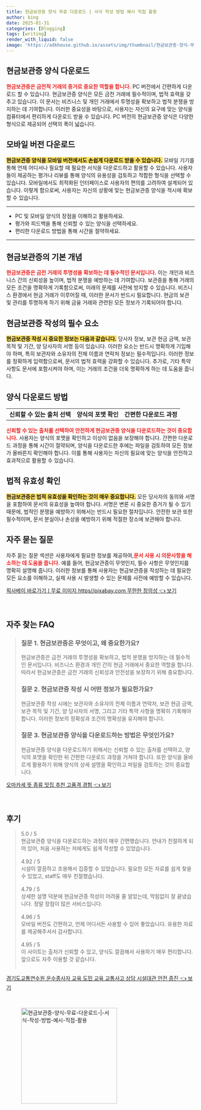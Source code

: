 ```yaml
---
title: 현금보관증 양식 무료 다운로드 | 서식 작성 방법 예시 직접 활용
author: bing
date: 2025-01-31
categories: [Blogging]
tags: [writing]
render_with_liquid: false
image: 'https://adkhouse.github.io/assets/img/thumbnail/현금보관증-양식-무료-다운로드-|-서식-작성-방법-예시-직접-활용.webp'
---
```



<h2 id='현금보관증_양식_다운로드'>현금보관증 양식 다운로드</h2>

<p><b><span style="color: #ee2323;">현금보관증은 금전적 거래의 증거로 중요한 역할을 합니다.</span></b> PC 버전에서 간편하게 다운로드 할 수 있습니다. 현금보관증 양식은 모든 금전 거래에 필수적이며, 법적 효력을 갖추고 있습니다. 이 문서는 비즈니스 및 개인 거래에서 투명성을 확보하고 법적 분쟁을 방지하는 데 기여합니다. 이러한 중요성을 바탕으로, 사용자는 자신의 요구에 맞는 양식을 컴퓨터에서 편리하게 다운로드 받을 수 있습니다. PC 버전의 현금보관증 양식은 다양한 형식으로 제공되어 선택의 폭이 넓습니다.</p>

<h2 id='모바일_버전_다운로드'>모바일 버전 다운로드</h2>

<p><b><span style="background-color: #ffe066;">현금보관증 양식을 모바일 버전에서도 손쉽게 다운로드 받을 수 있습니다.</span></b> 모바일 기기를 통해 언제 어디서나 필요할 때 필요한 서식을 다운로드하고 활용할 수 있습니다. 사용자들이 제공하는 평가나 리뷰를 통해 양식의 유용성을 검토하고 적합한 형식을 선택할 수 있습니다. 모바일에서도 최적화된 인터페이스로 사용자의 편의를 고려하여 설계되어 있습니다. 이렇게 함으로써, 사용자는 자신의 상황에 맞는 현금보관증 양식을 적시에 확보할 수 있습니다.</p>

<hr />

<ul>
    <li>PC 및 모바일 양식의 장점을 이해하고 활용하세요.</li>
    <li>평가와 피드백을 통해 신뢰할 수 있는 양식을 선택하세요.</li>
    <li>편리한 다운로드 방법을 통해 시간을 절약하세요.</li>
</ul>

<hr />

<h2 id='현금보관증의_기본_개념'>현금보관증의 기본 개념</h2>

<p><b><span style="color: #ee2323;">현금보관증은 금전 거래의 투명성을 확보하는 데 필수적인 문서입니다.</span></b> 이는 개인과 비즈니스 간의 신뢰성을 높이며, 법적 분쟁을 예방하는 데 기여합니다. 보관증을 통해 거래의 모든 조건을 명확하게 기록함으로써, 미래의 문제를 사전에 방지할 수 있습니다. 비즈니스 환경에서 현금 거래가 이루어질 때, 이러한 문서가 반드시 필요합니다. 현금의 보관 및 관리를 투명하게 하기 위해 금융 거래와 관련된 모든 정보가 기록되어야 합니다.</p>

<h2 id='현금보관증_작성의_필수_요소'>현금보관증 작성의 필수 요소</h2>

<p><b><span style="background-color: #ffe066;">현금보관증 작성 시 중요한 정보는 다음과 같습니다.</span></b> 당사자 정보, 보관 현금 금액, 보관 목적 및 기간, 양 당사자의 서명 등이 있습니다. 이러한 요소는 반드시 명확하게 기입해야 하며, 특히 보관자와 소유자의 전체 이름과 연락처 정보는 필수적입니다. 이러한 정보를 정확하게 입력함으로써, 문서의 법적 효력을 강화할 수 있습니다. 추가로, 기타 특약 사항도 문서에 포함시켜야 하며, 이는 거래의 조건을 더욱 명확하게 하는 데 도움을 줍니다.</p>

<h2 id='양식다운로드_방법'>양식 다운로드 방법</h2>

<table>
    <tr>
        <td style="text-align: center; height: 17px;"><b>신뢰할 수 있는 출처 선택</b></td>
        <td style="text-align: center; height: 17px;"><b>양식의 포맷 확인</b></td>
        <td style="text-align: center; height: 17px;"><b>간편한 다운로드 과정</b></td>
    </tr>
</table>

<p><b><span style="color: #ee2323;">신뢰할 수 있는 출처를 선택하여 안전하게 현금보관증 양식을 다운로드하는 것이 중요합니다.</span></b> 사용자는 양식의 포맷을 확인하고 이상이 없음을 보장해야 합니다. 간편한 다운로드 과정을 통해 시간이 절약되며, 양식을 다운로드한 후에는 파일을 검토하여 모든 정보가 올바른지 확인해야 합니다. 이를 통해 사용자는 자신의 필요에 맞는 양식을 안전하고 효과적으로 활용할 수 있습니다.</p>

<h2 id='법적_유효성_확인'>법적 유효성 확인</h2>

<p><b><span style="background-color: #ffe066;">현금보관증은 법적 유효성을 확인하는 것이 매우 중요합니다.</span></b> 모든 당사자의 동의와 서명을 포함하여 문서의 유효성을 높여야 합니다. 서명은 변론 시 중요한 증거가 될 수 있기 때문에, 법적인 분쟁을 예방하기 위해서는 반드시 필요한 절차입니다. 안전한 보관 또한 필수적이며, 문서 분실이나 손상을 예방하기 위해 적절한 장소에 보관해야 합니다.</p>

<h2 id='자주_묻는_질문'>자주 묻는 질문</h2>

<p>자주 묻는 질문 섹션은 사용자에게 필요한 정보를 제공하여,<b><span style="color: #ee2323;">문서 사용 시 의문사항을 해소하는 데 도움을 줍니다.</span></b> 예를 들어, 현금보관증이 무엇인지, 필수 사항은 무엇인지를 명확히 설명해 줍니다. 이러한 정보를 통해 사용자는 현금보관증을 작성하는 데 필요한 모든 요소를 이해하고, 실제 사용 시 발생할 수 있는 문제를 사전에 예방할 수 있습니다.</p>


<p><a class="click-button" title="픽사베이 바로가기ㅣ무료 이미지 https//pixabay.com 무한한 창의성" href="https://adkhouse.github.io/posts/%ED%94%BD%EC%82%AC%EB%B2%A0%EC%9D%B4-%EB%B0%94%EB%A1%9C%EA%B0%80%EA%B8%B0%E3%85%A3%EB%AC%B4%EB%A3%8C-%EC%9D%B4%EB%AF%B8%EC%A7%80-httpspixabay.com-%EB%AC%B4%ED%95%9C%ED%95%9C-%EC%B0%BD%EC%9D%98%EC%84%B1/" rel="dofollow">픽사베이 바로가기ㅣ무료 이미지 https//pixabay.com 무한한 창의성 👈 보기</a></p><br>
<h2 id='자주_찾는_FAQ'>자주 찾는 FAQ</h2>
<div itemscope="" itemtype="https://schema.org/FAQPage"> 
<blockquote> 
<div itemscope="" itemprop="mainEntity" itemtype="https://schema.org/Question"> 
<h3 itemprop="name">질문 1. 현금보관증은 무엇이고, 왜 중요한가요?</h3> 
<div itemscope="" itemprop="acceptedAnswer" itemtype="https://schema.org/Answer"> 
<span itemprop="text"> 
<p>현금보관증은 금전 거래의 투명성을 확보하고, 법적 분쟁을 방지하는 데 필수적인 문서입니다. 비즈니스 환경과 개인 간의 현금 거래에서 중요한 역할을 합니다. 따라서 현금보관증은 금전 거래의 신뢰성과 안전성을 보장하기 위해 중요합니다.</p> 
</span> 
</div> 
</div> 

<div itemscope="" itemprop="mainEntity" itemtype="https://schema.org/Question"> 
<h3 itemprop="name">질문 2. 현금보관증 작성 시 어떤 정보가 필요한가요?</h3> 
<div itemscope="" itemprop="acceptedAnswer" itemtype="https://schema.org/Answer"> 
<span itemprop="text"> 
<p>현금보관증 작성 시에는 보관자와 소유자의 전체 이름과 연락처, 보관 현금 금액, 보관 목적 및 기간, 양 당사자의 서명, 그리고 기타 특약 사항을 명확히 기록해야 합니다. 이러한 정보의 정확성과 조건의 명확성을 유지해야 합니다.</p> 
</span> 
</div> 
</div> 

<div itemscope="" itemprop="mainEntity" itemtype="https://schema.org/Question"> 
<h3 itemprop="name">질문 3. 현금보관증 양식을 다운로드하는 방법은 무엇인가요?</h3> 
<div itemscope="" itemprop="acceptedAnswer" itemtype="https://schema.org/Answer"> 
<span itemprop="text"> 
<p>현금보관증 양식을 다운로드하기 위해서는 신뢰할 수 있는 출처를 선택하고, 양식의 포맷을 확인한 뒤 간편한 다운로드 과정을 거쳐야 합니다. 또한 양식을 올바르게 활용하기 위해 양식의 상세 설명을 확인하고 파일을 검토하는 것이 중요합니다.</p> 
</span> 
</div> 
</div> 
</blockquote> 
</div>
<p><a class="click-button" title="오마카세 뜻 종류 맛집 추천 고품격 경험" href="https://adkhouse.github.io/posts/%EC%98%A4%EB%A7%88%EC%B9%B4%EC%84%B8-%EB%9C%BB-%EC%A2%85%EB%A5%98-%EB%A7%9B%EC%A7%91-%EC%B6%94%EC%B2%9C-%EA%B3%A0%ED%92%88%EA%B2%A9-%EA%B2%BD%ED%97%98/" rel="dofollow">오마카세 뜻 종류 맛집 추천 고품격 경험 👈 보기</a></p><br>
<h2 id='후기'>후기</h2>
<div itemscope itemtype="https://schema.org/Product">
  <blockquote>
  <div itemprop="review" itemscope itemtype="https://schema.org/Review">
      <div itemprop="reviewRating" itemscope itemtype="https://schema.org/Rating"> <span itemprop="ratingValue">5.0</span> / <span itemprop="bestRating">5</span> </div>
      <span itemprop="reviewBody">현금보관증 양식을 다운로드하는 과정이 매우 간편했습니다. 안내가 친절하게 되어 있어, 처음 사용하는 저에게도 쉽게 작성할 수 있었습니다.</span>
  </div>
  <br>
  <div itemprop="review" itemscope itemtype="https://schema.org/Review">
      <div itemprop="reviewRating" itemscope itemtype="https://schema.org/Rating"> <span itemprop="ratingValue">4.92</span> / <span itemprop="bestRating">5</span> </div>
      <span itemprop="reviewBody">시설이 깔끔하고 조용해서 집중할 수 있었습니다. 필요한 모든 자료를 쉽게 찾을 수 있었고, staff도 매우 친절했습니다.</span>
  </div>
  <br>
  <div itemprop="review" itemscope itemtype="https://schema.org/Review">
      <div itemprop="reviewRating" itemscope itemtype="https://schema.org/Rating"> <span itemprop="ratingValue">4.79</span> / <span itemprop="bestRating">5</span> </div>
      <span itemprop="reviewBody">상세한 설명 덕분에 현금보관증 작성이 어려울 줄 알았는데, 막힘없이 잘 끝냈습니다. 정말 장점이 많은 서비스입니다.</span>
  </div>
  <br>
  <div itemprop="review" itemscope itemtype="https://schema.org/Review">
      <div itemprop="reviewRating" itemscope itemtype="https://schema.org/Rating"> <span itemprop="ratingValue">4.96</span> / <span itemprop="bestRating">5</span> </div>
      <span itemprop="reviewBody">모바일 버전도 간편하고, 언제 어디서든 사용할 수 있어 좋았습니다. 유용한 자료를 제공해주셔서 감사합니다.</span>
  </div>
  <br>
  <div itemprop="review" itemscope itemtype="https://schema.org/Review">
      <div itemprop="reviewRating" itemscope itemtype="https://schema.org/Rating"> <span itemprop="ratingValue">4.95</span> / <span itemprop="bestRating">5</span> </div>
      <span itemprop="reviewBody">이 사이트는 출처가 신뢰할 수 있고, 양식도 깔끔해서 사용하기 매우 편리합니다. 앞으로도 자주 이용할 것 같습니다.</span>
  </div>
  <br>
  </blockquote>
</div>
<p><a class="click-button" title="경기도교통연수원 운수종사자 교육 도민 교육 교통사고 상담 시설대관 안전 증진" href="https://adkhouse.github.io/posts/%EA%B2%BD%EA%B8%B0%EB%8F%84%EA%B5%90%ED%86%B5%EC%97%B0%EC%88%98%EC%9B%90-%EC%9A%B4%EC%88%98%EC%A2%85%EC%82%AC%EC%9E%90-%EA%B5%90%EC%9C%A1-%EB%8F%84%EB%AF%BC-%EA%B5%90%EC%9C%A1-%EA%B5%90%ED%86%B5%EC%82%AC%EA%B3%A0-%EC%83%81%EB%8B%B4-%EC%8B%9C%EC%84%A4%EB%8C%80%EA%B4%80-%EC%95%88%EC%A0%84-%EC%A6%9D%EC%A7%84/" rel="dofollow">경기도교통연수원 운수종사자 교육 도민 교육 교통사고 상담 시설대관 안전 증진 👈 보기</a></p><br>
<figure class="image"><img src="https://adkhouse.github.io/assets/img/thumbnail/현금보관증-양식-무료-다운로드-|-서식-작성-방법-예시-직접-활용.webp" alt="현금보관증-양식-무료-다운로드-|-서식-작성-방법-예시-직접-활용" width="256" height="256"></figure>